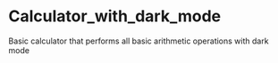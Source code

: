# Calculator_with_dark_mode
Basic calculator that performs all basic arithmetic operations with dark mode
